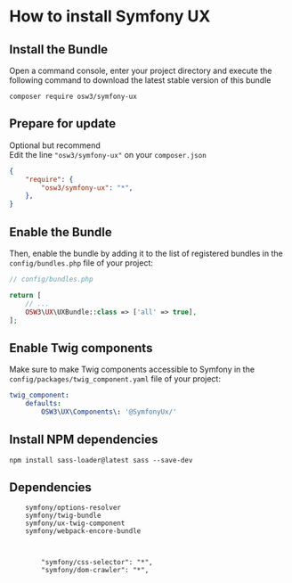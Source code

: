 # How to install Symfony UX


## Install the Bundle

Open a command console, enter your project directory and execute the following command to download the latest stable version of this bundle

```console
composer require osw3/symfony-ux
```

## Prepare for update

Optional but recommend  
Edit the line `"osw3/symfony-ux"` on your `composer.json`

```json 
{
    "require": {
        "osw3/symfony-ux": "*",
    },
}
```

## Enable the Bundle

Then, enable the bundle by adding it to the list of registered bundles in the `config/bundles.php` file of your project:

```php 
// config/bundles.php

return [
    // ...
    OSW3\UX\UXBundle::class => ['all' => true],
];
```

## Enable Twig components

Make sure to make Twig components accessible to Symfony in the `config/packages/twig_component.yaml` file of your project:

```yaml
twig_component:
    defaults:
        OSW3\UX\Components\: '@SymfonyUx/'
```

## Install NPM dependencies

```shell
npm install sass-loader@latest sass --save-dev
```


## Dependencies

```shell
    symfony/options-resolver
    symfony/twig-bundle
    symfony/ux-twig-component
    symfony/webpack-encore-bundle



        "symfony/css-selector": "*",
        "symfony/dom-crawler": "*",
```